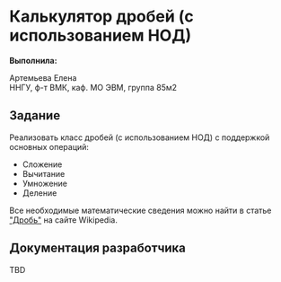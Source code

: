 # Калькулятор дробей (с использованием НОД)

**Выполнила:**

Артемьева Елена  
ННГУ, ф-т ВМК, каф. МО ЭВМ, группа 85м2

## Задание

Реализовать класс дробей (с использованием НОД) с поддержкой основных операций:

 * Сложение
 * Вычитание
 * Умножение
 * Деление

Все необходимые математические сведения можно найти в статье
["Дробь"](http://ru.wikipedia.org/wiki/%D0%94%D1%80%D0%BE%D0%B1%D1%8C_(%D0%BC%D0%B0%D1%82%D0%B5%D0%BC%D0%B0%D1%82%D0%B8%D0%BA%D0%B0))
на сайте Wikipedia.

## Документация разработчика

TBD